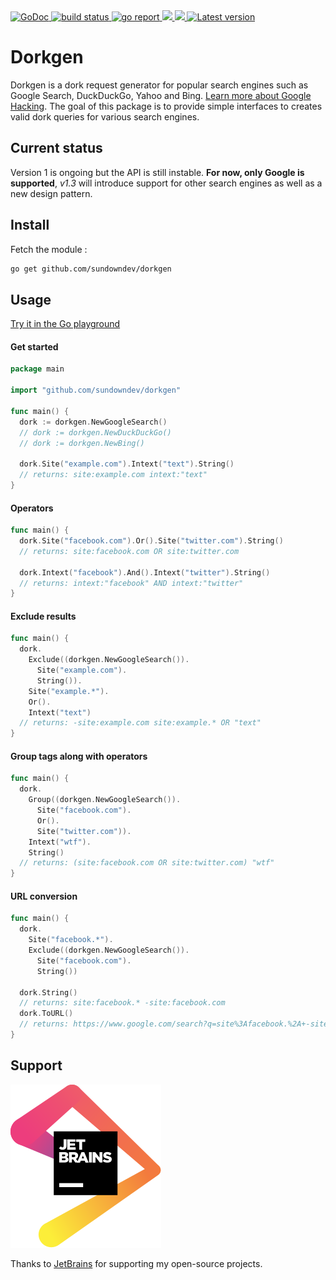 <div align="left">
  <a href="https://godoc.org/github.com/sundowndev/dorkgen">
    <img src="https://godoc.org/github.com/sundowndev/dorkgen?status.svg" alt="GoDoc">
  </a>
  <a href="https://github.com/sundowndev/dorkgen/actions">
    <img src="https://img.shields.io/endpoint.svg?url=https://actions-badge.atrox.dev/sundowndev/dorkgen/badge?ref=master" alt="build status" />
  </a>
  <a href="https://goreportcard.com/report/github.com/sundowndev/dorkgen">
    <img src="https://goreportcard.com/badge/github.com/sundowndev/dorkgen" alt="go report" />
  </a>
  <a href="https://codeclimate.com/github/sundowndev/dorkgen/maintainability">
    <img src="https://api.codeclimate.com/v1/badges/e827d7cc994c6519d319/maintainability" />
  </a>
  <a href="https://codecov.io/gh/sundowndev/dorkgen">
    <img src="https://codecov.io/gh/sundowndev/dorkgen/branch/master/graph/badge.svg" />
  </a>
  <a href="https://github.com/sundowndev/dorkgen/releases">
    <img src="https://img.shields.io/github/release/SundownDEV/dorkgen.svg" alt="Latest version" />
  </a>
</div>

# Dorkgen

Dorkgen is a dork request generator for popular search engines such as Google Search, DuckDuckGo, Yahoo and Bing. [Learn more about Google Hacking](https://en.wikipedia.org/wiki/Google_hacking). The goal of this package is to provide simple interfaces to creates valid dork queries for various search engines.

## Current status

Version 1 is ongoing but the API is still instable. **For now, only Google is supported**, *v1.3* will introduce support for other search engines as well as a new design pattern.

## Install

Fetch the module :

```bash
go get github.com/sundowndev/dorkgen
```

## Usage

[Try it in the Go playground](https://play.golang.org/p/ck_hEoX8cTK)

#### Get started

```go
package main

import "github.com/sundowndev/dorkgen"

func main() {
  dork := dorkgen.NewGoogleSearch()
  // dork := dorkgen.NewDuckDuckGo()
  // dork := dorkgen.NewBing()

  dork.Site("example.com").Intext("text").String()
  // returns: site:example.com intext:"text"
}
```

#### Operators

```go
func main() {
  dork.Site("facebook.com").Or().Site("twitter.com").String()
  // returns: site:facebook.com OR site:twitter.com

  dork.Intext("facebook").And().Intext("twitter").String()
  // returns: intext:"facebook" AND intext:"twitter"
}
```

#### Exclude results

```go
func main() {
  dork.
    Exclude((dorkgen.NewGoogleSearch()).
      Site("example.com").
      String()).
    Site("example.*").
    Or().
    Intext("text")
  // returns: -site:example.com site:example.* OR "text"
}
```

#### Group tags along with operators

```go
func main() {
  dork.
    Group((dorkgen.NewGoogleSearch()).
      Site("facebook.com").
      Or().
      Site("twitter.com")).
    Intext("wtf").
    String()
  // returns: (site:facebook.com OR site:twitter.com) "wtf"
}
```

#### URL conversion

```go
func main() {
  dork.
    Site("facebook.*").
    Exclude((dorkgen.NewGoogleSearch()).
      Site("facebook.com").
      String())

  dork.String()
  // returns: site:facebook.* -site:facebook.com
  dork.ToURL()
  // returns: https://www.google.com/search?q=site%3Afacebook.%2A+-site%3Afacebook.com
}
```

## Support

[![](docs/jetbrains.svg)](https://www.jetbrains.com/?from=sundowndev)

Thanks to [JetBrains](https://www.jetbrains.com/?from=sundowndev) for supporting my open-source projects.
